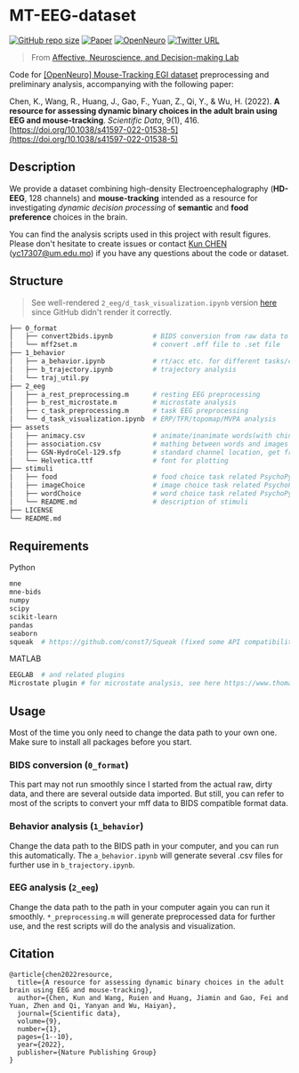 # MT-EEG-dataset

[![GitHub repo size](https://img.shields.io/github/repo-size/andlab-um/MT-EEG-dataset?color=brightgreen&logo=github)](https://github.com/andlab-um/MT-EEG-dataset)
[![Paper](https://img.shields.io/badge/Paper-10.1038%2Fs41597--022--01538--5-blue)](https://doi.org/10.1038/s41597-022-01538-5)
[![OpenNeuro](https://img.shields.io/badge/OpenNeuro-ds003766-blue)](https://openneuro.org/datasets/ds003766)
[![Twitter URL](https://img.shields.io/twitter/url?label=%40ANDlab3&style=social&url=https%3A%2F%2Ftwitter.com%2FANDlab3)
](https://twitter.com/ANDlab3)

> From [Affective, Neuroscience, and Decision-making Lab](https://andlab-um.com)

Code for [[OpenNeuro] Mouse-Tracking EGI dataset](https://openneuro.org/datasets/ds003766) preprocessing and preliminary analysis, accompanying with the following paper:

Chen, K., Wang, R., Huang, J., Gao, F., Yuan, Z., Qi, Y., & Wu, H. (2022). **A resource for assessing dynamic binary choices in the adult brain using EEG and mouse-tracking**. *Scientific Data*, 9(1), 416. [https://doi.org/10.1038/s41597-022-01538-5](https://doi.org/10.1038/s41597-022-01538-5)

## Description

We provide a dataset combining high-density Electroencephalography (**HD-EEG**, 128 channels) and **mouse-tracking** intended as a resource for investigating *dynamic decision processing* of **semantic** and **food preference** choices in the brain.

You can find the analysis scripts used in this project with result figures. Please don't hesitate to create issues or contact [Kun CHEN](https://github.com/const7) (yc17307@um.edu.mo) if you have any questions about the code or dataset.

## Structure

> See well-rendered `2_eeg/d_task_visualization.ipynb` version [here](https://nbviewer.org/github/andlab-um/MT-EEG-dataset/blob/main/2_eeg/d_task_visualization.ipynb) since GitHub didn't render it correctly.

```bash
├── 0_format
│   ├── convert2bids.ipynb          # BIDS conversion from raw data to BIDS
│   └── mff2set.m                   # convert .mff file to .set file
├── 1_behavior
│   ├── a_behavior.ipynb            # rt/acc etc. for different tasks/conditions
│   ├── b_trajectory.ipynb          # trajectory analysis
│   └── traj_util.py
├── 2_eeg
│   ├── a_rest_preprocessing.m      # resting EEG preprocessing
│   ├── b_rest_microstate.m         # microstate analysis
│   ├── c_task_preprocessing.m      # task EEG preprocessing
│   └── d_task_visualization.ipynb  # ERP/TFR/topomap/MVPA analysis
├── assets
│   ├── animacy.csv                 # animate/inanimate words(with chinese and corresponding english version)
│   ├── association.csv             # mathing between words and images
│   ├── GSN-HydroCel-129.sfp        # standard channel location, get from MNE
│   └── Helvetica.ttf               # font for plotting
├── stimuli
│   ├── food                        # food choice task related PsychoPy scripts (questions & binary choice task)
│   ├── imageChoice                 # image choice task related PsychoPy scripts
│   ├── wordChoice                  # word choice task related PsychoPy scripts
│   └── README.md                   # description of stimuli
├── LICENSE
└── README.md
```

## Requirements

Python

```bash
mne
mne-bids
numpy
scipy
scikit-learn
pandas
seaborn
squeak  # https://github.com/const7/Squeak (fixed some API compatibility issues and adapted some functions)
```

MATLAB

```bash
EEGLAB  # and related plugins
Microstate plugin # for microstate analysis, see here https://www.thomaskoenig.ch/index.php/software/microstates-in-eeglab/getting-started
```

## Usage

Most of the time you only need to change the data path to your own one. Make sure to install all packages before you start.

### BIDS conversion (`0_format`)

This part may not run smoothly since I started from the actual raw, dirty data, and there are several outside data imported. But still, you can refer to most of the scripts to convert your mff data to BIDS compatible format data.

### Behavior analysis (`1_behavior`)

Change the data path to the BIDS path in your computer, and you can run this automatically. The `a_behavior.ipynb` will generate several .csv files for further use in `b_trajectory.ipynb`.

### EEG analysis (`2_eeg`)

Change the data path to the path in your computer again you can run it smoothly. `*_preprocessing.m` will generate preprocessed data for further use, and the rest scripts will do the analysis and visualization.

## Citation

```
@article{chen2022resource,
  title={A resource for assessing dynamic binary choices in the adult brain using EEG and mouse-tracking},
  author={Chen, Kun and Wang, Ruien and Huang, Jiamin and Gao, Fei and Yuan, Zhen and Qi, Yanyan and Wu, Haiyan},
  journal={Scientific data},
  volume={9},
  number={1},
  pages={1--10},
  year={2022},
  publisher={Nature Publishing Group}
}
```
